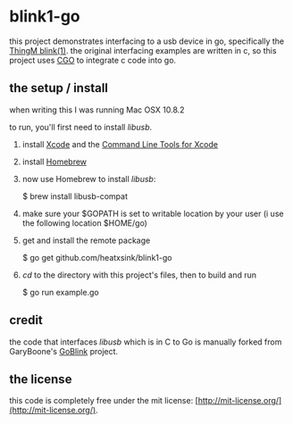 blink1-go
=========
this project demonstrates interfacing to a usb device in go, specifically the [ThingM blink(1)](http://thingm.com/products/blink-1.html).
the original interfacing examples are written in c, so this project uses [CGO](http://golang.org/cmd/cgo/) to integrate c code into go.

## the setup / install ##

when writing this I was running Mac OSX 10.8.2

to run, you'll first need to install *libusb*.

1. install [Xcode](https://developer.apple.com/xcode/) and the [Command Line Tools for Xcode](https://developer.apple.com/downloads/index.action)
1. install [Homebrew](http://mxcl.github.com/homebrew/)
3. now use Homebrew to install *libusb*:

	$ brew install libusb-compat
	
4. make sure your $GOPATH is set to writable location by your user (i use the following location $HOME/go)
5. get and install the remote package

	$ go get github.com/heatxsink/blink1-go

4. *cd* to the directory with this project's files, then to build and run

	$ go run example.go

## credit ##
the code that interfaces *libusb* which is in C to Go is manually forked from GaryBoone's [GoBlink](https://github.com/GaryBoone/GoBlink) project.

## the license ##
this code is completely free under the mit license: [http://mit-license.org/](http://mit-license.org/).

